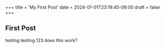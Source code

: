 +++
title = 'My First Post'
date = 2024-01-01T23:19:45-06:00
draft = false
+++

## First Post
testing testing 123
does this work?

